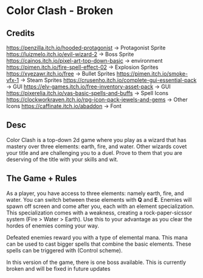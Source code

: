 # Color Clash - Broken 

## Credits

https://penzilla.itch.io/hooded-protagonist -> Protagonist Sprite
https://luizmelo.itch.io/evil-wizard-2 -> Boss Sprite
https://cainos.itch.io/pixel-art-top-down-basic -> environment
https://pimen.itch.io/fire-spell-effect-02 -> Explosion Sprites
https://xyezawr.itch.io/free -> Bullet Sprites
https://pimen.itch.io/smoke-vfx-1 -> Steam Sprites
https://crusenho.itch.io/complete-gui-essential-pack -> GUI
https://elv-games.itch.io/free-inventory-asset-pack -> GUI
https://pixerelia.itch.io/vas-basic-spells-and-buffs -> Spell Icons
https://clockworkraven.itch.io/rpg-icon-pack-jewels-and-gems -> Other Icons
https://caffinate.itch.io/abaddon -> Font

## Desc
Color Clash is a top-down 2d game where you play as a wizard that has mastery over three elements: earth, fire, and water. Other wizards covet your title and are challenging you to a duel. Prove to them that you are deserving of the title with your skills and wit.

## The Game + Rules

As a player, you have access to three elements: namely earth, fire, and water. You can switch between these elements with **Q** and **E**. Enemies will spawn off screen and come after you, each with an element specialization. This specialization comes with a weakness, creating a rock-paper-sicssor system (Fire > Water > Earth). Use this to your advantage as you clear the hordes of enemies coming your way. 

Defeated enemies reward you with a type of elemental mana. This mana can be used to cast bigger spells that combine the basic elements. These spells can be triggered with (Control scheme). 

In this version of the game, there is one boss available. This is currently broken and will be fixed in future updates



